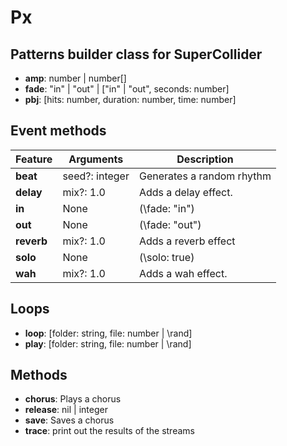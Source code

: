 # Px

## Patterns builder class for SuperCollider

- **amp**: number | number[]
- **fade**: "in" | "out" | ["in" | "out", seconds: number]
- **pbj**: [hits: number, duration: number, time: number]

## Event methods
| Feature   | Arguments      | Description               |
|-----------|----------------|---------------------------|
| **beat**  | seed?: integer | Generates a random rhythm |
| **delay** | mix?: 1.0      | Adds a delay effect.      |
| **in**    | None           | (\fade: "in")             |
| **out**   | None           | (\fade: "out")            |
| **reverb**| mix?: 1.0      | Adds a reverb effect      |
| **solo**  | None           | (\solo: true)             |
| **wah**   | mix?: 1.0      | Adds a wah effect.        |

## Loops
- **loop**: [folder: string, file: number | \rand]
- **play**: [folder: string, file: number | \rand]

## Methods
- **chorus**: Plays a chorus
- **release**: nil | integer
- **save**: Saves a chorus
- **trace**: print out the results of the streams
